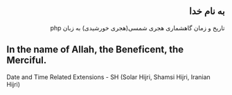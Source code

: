 <div dir=rtl>
  
## به نام خدا

تاریخ و زمان گاهشماری هجری شمسی(هجری خورشیدی) به زبان php
</div>

## In the name of Allah, the Beneficent, the Merciful.

Date and Time Related Extensions - SH (Solar Hijri, Shamsi Hijri, Iranian Hijri)



